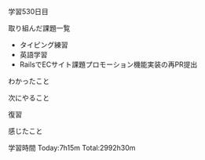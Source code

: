 学習530日目

取り組んだ課題一覧

- タイピング練習
- 英語学習
- RailsでECサイト課題プロモーション機能実装の再PR提出

わかったこと

次にやること

復習

感じたこと

学習時間 Today:7h15m Total:2992h30m